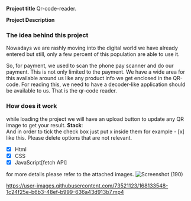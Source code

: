 **Project title**
Qr-code-reader.

**Project Description**
### The idea behind this project
Nowadays we are rashly moving into the digital world we have already entered but still, only a few percent of this population are able to use it.

So, for payment, we used to scan the phone pay scanner and do our payment. This is not only limited to the payment. We have a wide area for this available around us like any product info we get enclosed in the QR-code. For reading this, we need to have a decoder-like application should be available to us. That is the qr-code reader.
### How does it work

while loading the project we will have an upload button to update any QR image to get your result.
**Stack**:  
And in order to tick the check box just put x inside them for example - [x] like this. Please delete options that are not relevant.

- [x] Html
- [x] CSS
- [x] JavaScript[fetch API]

for more details please refer to the attached images.
![Screenshot (190)](https://user-images.githubusercontent.com/73521123/168133522-a68ab6bf-08ae-437d-84e0-82d524b13b1e.png)

https://user-images.githubusercontent.com/73521123/168133548-1c24f25e-b6b3-48ef-b999-636a43d913b7.mp4




